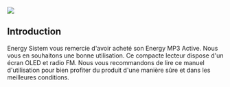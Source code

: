 ![](http://static.energysistem.com/images/manuals/39559/54bf7fbcd0992.jpg)

## Introduction

Energy Sistem vous remercie d'avoir acheté son Energy MP3 Active. Nous vous en souhaitons une bonne utilisation.
Ce compacte lecteur dispose d'un écran OLED et radio FM.
Nous vous recommandons de lire ce manuel d'utilisation pour bien profiter du produit d'une manière sûre et dans les meilleures conditions.
